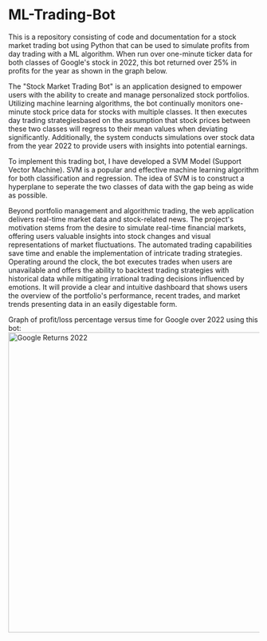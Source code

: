 # ML-Trading-Bot
This is a repository consisting of code and documentation for a stock market trading bot using Python that can 
be used to simulate profits from day trading with a ML algorithm. When run over one-minute ticker data for both
classes of Google's stock in 2022, this bot returned over 25% in profits for the year as shown in the graph below.

The "Stock Market Trading Bot" is an application designed to empower users with the ability to create 
and manage personalized stock portfolios. Utilizing machine learning algorithms, the bot continually
monitors one-minute stock price data for stocks with multiple classes. It then executes day trading 
strategiesbased on the assumption that stock prices between these two classes will regress to their mean 
values when deviating significantly. Additionally, the system conducts simulations over stock data from 
the year 2022 to provide users with insights into potential earnings. 

To implement this trading bot, I have developed a SVM Model (Support Vector Machine). SVM is a popular and 
effective machine learning algorithm for both classification and regression. The idea of SVM is to construct 
a hyperplane to seperate the two classes of data with the gap being as wide as possible. 

Beyond portfolio management and algorithmic trading, the web application delivers real-time market data and 
stock-related news. The project's motivation stems from the desire to simulate real-time financial markets, 
offering users valuable insights into stock changes and visual representations of market fluctuations. The 
automated trading capabilities save time and enable the implementation of intricate trading strategies. 
Operating around the clock, the bot executes trades when users are unavailable and offers the ability to 
backtest trading strategies with historical data while mitigating irrational trading decisions influenced by 
emotions. It will provide a clear and intuitive dashboard that shows users the overview of the portfolio's 
performance, recent trades, and market trends presenting data in an easily digestable form.

Graph of profit/loss percentage versus time for Google over 2022 using this bot:
<img width="601" alt="Google Returns 2022" src="https://github.com/Dominic-Miller/Stock-Market-Trading-Bot/assets/98434708/faf16cfe-9e07-4cd0-87fe-547c8ae926e0">
